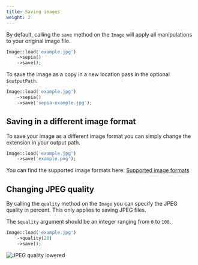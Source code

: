 ```yaml
---
title: Saving images
weight: 2
---
```


By default, calling the `save` method on the `Image`  will apply all manipulations to your original image file. 

```php
Image::load('example.jpg')
    ->sepia()
    ->save();
```

To save the image as a copy in a new location pass in the optional `$outputPath`.

```php
Image::load('example.jpg')
    ->sepia()
    ->save('sepia-example.jpg');
```

## Saving in a different image format

To save your image as a different image format you can simply change the extension in your output path.

```php
Image::load('example.jpg')
    ->save('example.png');
```

You can find the supported image formats here: [Supported image formats](/image/v3/formats)

## Changing JPEG quality

By calling the `quality` method on the `Image` you can specify the JPEG quality in percent. This only applies to saving JPEG files. 

The `$quality` argument should be an integer ranging from `0` to `100`.

```php
Image::load('example.jpg')
    ->quality(20)
    ->save();
```

![JPEG quality lowered](../../images/example-quality.jpg)
